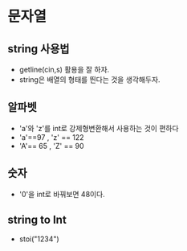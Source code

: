 # 문자열

## string 사용법
- getline(cin,s) 활용을 잘 하자.
- string은 배열의 형태를 띈다는 것을 생각해두자.

## 알파벳
- 'a'와 'z'를 int로 강제형변환해서 사용하는 것이 편하다 
- 'a'==97 , 'z' == 122
- 'A'== 65 , 'Z' == 90

## 숫자
- '0'을 int로 바꿔보면 48이다.

## string to Int
- stoi("1234")